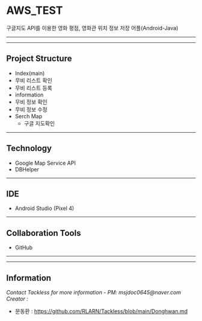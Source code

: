 # AWS_TEST
구글지도 API를 이용한 영화 평점, 영화관 위치 정보 저장 어플(Android-Java)

---
---
## Project Structure
*   Index(main)
  * 무비 리스트 확인
  * 무비 리스트 등록
*  information
  * 무비 정보 확인
  * 무비 정보 수정
* Serch Map
  * 구글 지도확인
---
## Technology
* Google Map Service API
* DBHelper
---
## IDE
* Android Studio (Pixel 4)
---
## Collaboration Tools
* GitHub
---
---


## Information
<footer>
        <div class="footer">
            <div>
                <address>Contact Tackless for more information - PM: msjdoc0645@naver.com <br></address>
                <address>Creator : </address>
                        </div>
    </footer>

* 문동환 :  https://github.com/RLARN/Tackless/blob/main/Donghwan.md


